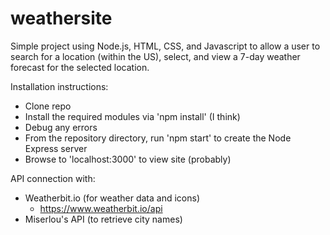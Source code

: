 # weathersite

Simple project using Node.js, HTML, CSS, and Javascript to allow a user to search for a location (within the US), select, and view a 7-day weather forecast for the selected location.

Installation instructions:
- Clone repo
- Install the required modules via 'npm install' (I think)
- Debug any errors
- From the repository directory, run 'npm start' to create the Node Express server
- Browse to 'localhost:3000' to view site (probably)

API connection with:
- Weatherbit.io (for weather data and icons)
    - https://www.weatherbit.io/api
- Miserlou's API (to retrieve city names)
